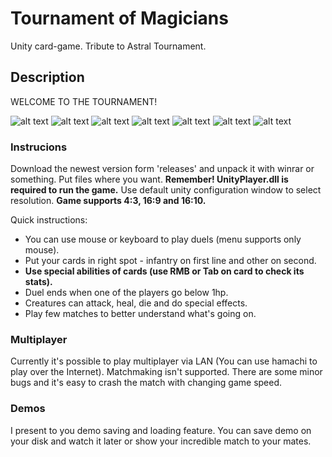# Tournament of Magicians

Unity card-game. Tribute to Astral Tournament.

## Description

WELCOME TO THE TOURNAMENT!

![alt text](https://github.com/kowalewskiadrian/Card-Game/blob/master/Assets/Board/1.webp)
![alt text](https://github.com/kowalewskiadrian/Card-Game/blob/master/Assets/Board/2.webp)
![alt text](https://github.com/kowalewskiadrian/Card-Game/blob/master/Assets/Board/3.webp)
![alt text](https://github.com/kowalewskiadrian/Card-Game/blob/master/Assets/Board/4.webp)
![alt text](https://github.com/kowalewskiadrian/Card-Game/blob/master/Assets/Board/5.webp)
![alt text](https://github.com/kowalewskiadrian/Card-Game/blob/master/Assets/Board/6.webp)
![alt text](https://github.com/kowalewskiadrian/Card-Game/blob/master/Assets/Board/7.webp)



### Instrucions


  Download the newest version form 'releases' and unpack it with winrar or something. Put files where you want. 
**Remember! UnityPlayer.dll is required to run the game.**
Use default unity configuration window to select resolution.
**Game supports 4:3, 16:9 and 16:10.**

Quick instructions:
* You can use mouse or keyboard to play duels (menu supports only mouse).
* Put your cards in right spot - infantry on first line and other on second.
* **Use special abilities of cards (use RMB or Tab on card to check its stats).**
* Duel ends when one of the players go below 1hp.
* Creatures can attack, heal, die and do special effects.
* Play few matches to better understand what's going on.


### Multiplayer

  Currently it's possible to play multiplayer via LAN (You can use hamachi to play over the Internet). Matchmaking isn't supported. There are some minor bugs and it's easy to crash the match with changing game speed. 

### Demos

  I present to you demo saving and loading feature. You can save demo on your disk and watch it later or show your incredible match to your mates.